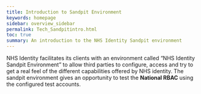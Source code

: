 ```yaml
---
title: Introduction to Sandpit Environment
keywords: homepage
sidebar: overview_sidebar
permalink: Tech_Sandpitintro.html
toc: true
summary: An introduction to the NHS Identity Sandpit environment
---
```


NHS Identity facilitates its clients with an environment called “NHS Identity Sandpit Environment” to allow third parties to configure, access and try to get a real feel of the different capabilities offered by NHS identity. The sandpit environment gives an opportunity to test the **National RBAC** using the configured test accounts.